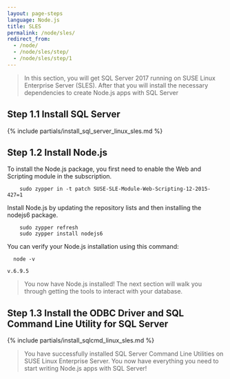 ```yaml
---
layout: page-steps
language: Node.js
title: SLES
permalink: /node/sles/
redirect_from:
  - /node/
  - /node/sles/step/
  - /node/sles/step/1
---
```


> In this section, you will get SQL Server 2017 running on SUSE Linux Enterprise Server (SLES). After that you will install the necessary dependencies to create Node.js apps with SQL Server

## Step 1.1 Install SQL Server

{% include partials/install_sql_server_linux_sles.md %}

## Step 1.2 Install Node.js

To install the Node.js package, you first need to enable the Web and Scripting module in the subscription.

```terminal
    sudo zypper in -t patch SUSE-SLE-Module-Web-Scripting-12-2015-427=1
```

Install Node.js by updating the repository lists and then installing the nodejs6 package.

```terminal
    sudo zypper refresh
    sudo zypper install nodejs6
```

You can verify your Node.js installation using this command:

```terminal
  node -v
```

```results
v.6.9.5
```

> You now have Node.js installed! The next section will walk you through getting the tools to interact with your database.

## Step 1.3 Install the ODBC Driver and SQL Command Line Utility for SQL Server

{% include partials/install_sqlcmd_linux_sles.md %}

> You have successfully installed SQL Server Command Line Utilities on SUSE Linux Enterprise Server. You now have everything you need to start writing Node.js apps with SQL Server!
